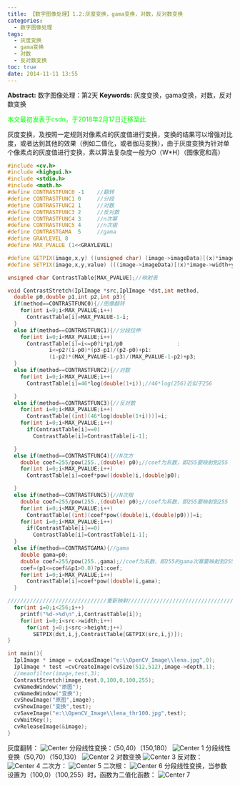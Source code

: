 ```yaml
---
title: 【数字图像处理】1.2:灰度变换，gama变换，对数，反对数变换
categories:
  - 数字图像处理
tags:
  - 灰度变换
  - gama变换
  - 对数
  - 反对数变换
toc: true
date: 2014-11-11 13:55
---
```

**Abstract:** 数字图像处理：第2天
**Keywords:** 灰度变换，gama变换，对数，反对数变换
<!--more-->
<font color="00FF00">本文最初发表于csdn，于2018年2月17日迁移至此</font>

灰度变换，及按照一定规则对像素点的灰度值进行变换，变换的结果可以增强对比度，或者达到其他的效果（例如二值化，或者伽马变换），由于灰度变换为针对单个像素点的灰度值进行变换，素以算法复杂度一般为O（W\*H）（图像宽和高）
```c++
#include <cv.h>
#include <highgui.h>
#include <stdio.h>
#include <math.h>
#define CONTRASTFUNC0 -1	//翻转
#define CONTRASTFUNC1 0		//分段
#define CONTRASTFUNC2 1		//对数
#define CONTRASTFUNC3 2		//反对数
#define CONTRASTFUNC4 3		//n次幂
#define CONTRASTFUNC5 4		//n次根
#define CONTRASTGAMA  5     //gama
#define GRAYLEVEL 8
#define MAX_PVALUE (1<<GRAYLEVEL)

#define GETPIX(image,x,y) ((unsigned char) (image->imageData)[(x)*image->width+(y)])
#define SETPIX(image,x,y,value) (((image->imageData)[(x)*image->width+y])=((unsigned char)value))

unsigned char ContrastTable[MAX_PVALUE];//映射表

void ContrastStretch(IplImage *src,IplImage *dst,int method,
  double p0,double p1,int p2,int p3){
  if(method==CONTRASTFUNC0){//图像翻转
    for(int i=0;i<MAX_PVALUE;i++)
      ContrastTable[i]=MAX_PVALUE-1-i;
  }
  else if(method==CONTRASTFUNC1){//分段拉伸
    for(int i=0;i<MAX_PVALUE;i++)
      ContrastTable[i]=i<=p0?i*p1/p0                 :
		     i<=p2?(i-p0)*(p3-p1)/(p2-p0)+p1:
		     (i-p2)*(MAX_PVALUE-1-p3)/(MAX_PVALUE-1-p2)+p3;
  }
  else if(method==CONTRASTFUNC2){//对数
    for(int i=0;i<MAX_PVALUE;i++)
      ContrastTable[i]=46*log(double(1+i));//46*log(256)近似于256

  }
  else if(method==CONTRASTFUNC3){//反对数
    for(int i=0;i<MAX_PVALUE;i++)
      ContrastTable[(int)(46*log(double(1+i)))]=i;
    for(int i=0;i<MAX_PVALUE;i++)
      if(ContrastTable[i]==0)
        ContrastTable[i]=ContrastTable[i-1];

  }
  else if(method==CONTRASTFUNC4){//N次方
    double coef=255/pow(255.,(double) p0);//coef为系数，即255要映射到255
    for(int i=0;i<MAX_PVALUE;i++)
      ContrastTable[i]=coef*pow((double)i,(double)p0);

  }
  else if(method==CONTRASTFUNC5){//N次根
    double coef=255/pow(255.,(double) p0);//coef为系数，即255要映射到255
    for(int i=0;i<MAX_PVALUE;i++)
      ContrastTable[(int)(coef*pow((double)i,(double)p0))]=i;
    for(int i=0;i<MAX_PVALUE;i++)
      if(ContrastTable[i]==0)
        ContrastTable[i]=ContrastTable[i-1];
  }
  else if(method==CONTRASTGAMA){//gama
    double gama=p0;
    double coef=255/pow(255.,gama);//coef为系数，即255的gama次幂要映射到255
    coef=(p1<=coef&&p1>0.0)?p1:coef;
    for(int i=0;i<MAX_PVALUE;i++)
      ContrastTable[i]=coef*pow((double)i,gama);
  }

///////////////////////////////重新映射/////////////////////////////////////////////
  for(int i=0;i<256;i++)
    printf("%d->%d\n",i,ContrastTable[i]);
    for(int i=0;i<src->width;i++)
      for(int j=0;j<src->height;j++)
        SETPIX(dst,i,j,ContrastTable[GETPIX(src,i,j)]);
}

int main(){
  IplImage * image = cvLoadImage("e:\\OpenCV_Image\\lena.jpg",0);
  IplImage * test =cvCreateImage(cvSize(512,512),image->depth,1);
  //meanfilter(image,test,3);
  ContrastStretch(image,test,0,100,0,100,255);
  cvNamedWindow("原图");
  cvNamedWindow("变换");
  cvShowImage("原图",image);
  cvShowImage("变换",test);
  cvSaveImage("e:\\OpenCV_Image\\lena_thr100.jpg",test);
  cvWaitKey();
  cvReleaseImage(&image);
}

```
灰度翻转：
![Center][]
分段线性变换：（50,40）（150,180）
![Center 1][]
分段线性变换（50,70）（150,130）
![Center 2][]
对数变换
![Center 3][]
反对数：
![Center 4][]
二次方：
![Center 5][]
二次根：
![Center 6][]
分段线性变换，当参数设置为（100,0）（100,255）时，函数为二值化函数：
![Center 7][]

[Center]: DIP-1-2-灰度变换-gama变换-对数-反对数变换/20141111133834016.jpg
[Center 1]: DIP-1-2-灰度变换-gama变换-对数-反对数变换/20141111133913905.jpg
[Center 2]: DIP-1-2-灰度变换-gama变换-对数-反对数变换/20141111134111109.jpg
[Center 3]: DIP-1-2-灰度变换-gama变换-对数-反对数变换/20141111134125335.jpg
[Center 4]: DIP-1-2-灰度变换-gama变换-对数-反对数变换/20141111134148719.jpg
[Center 5]: DIP-1-2-灰度变换-gama变换-对数-反对数变换/20141111134210731.jpg
[Center 6]: DIP-1-2-灰度变换-gama变换-对数-反对数变换/20141111134239732.jpg
[Center 7]: DIP-1-2-灰度变换-gama变换-对数-反对数变换/20141111135816015.jpg
